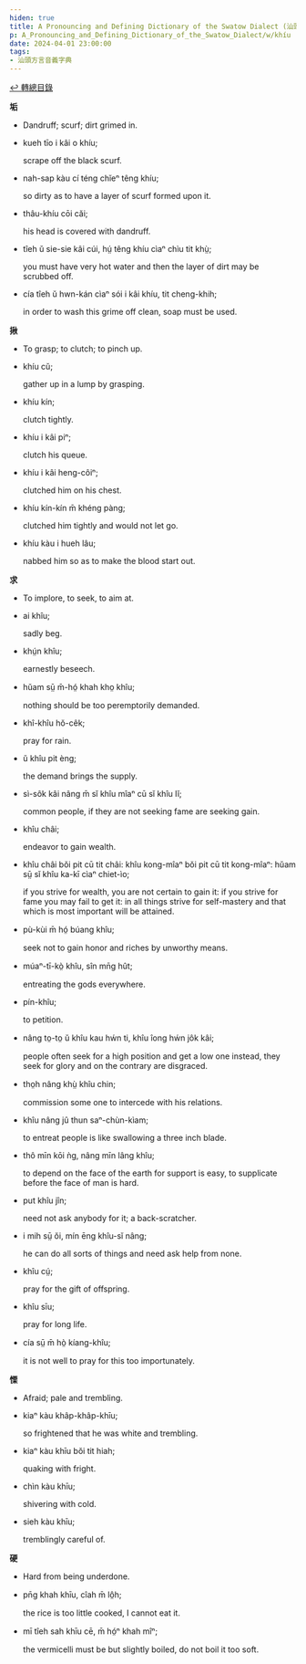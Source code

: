 ```yaml
---
hiden: true
title: A Pronouncing and Defining Dictionary of the Swatow Dialect (汕頭方言音義字典) / khíu
p: A_Pronouncing_and_Defining_Dictionary_of_the_Swatow_Dialect/w/khíu
date: 2024-04-01 23:00:00
tags: 
- 汕頭方言音義字典
---
```


[↩️ 轉總目錄](/A_Pronouncing_and_Defining_Dictionary_of_the_Swatow_Dialect)


**垢**
- Dandruff; scurf; dirt grimed in.

- kueh tīo i kâi o khíu;

  scrape off the black scurf.

- nah-sap kàu cí téng chĭeⁿ têng khíu;

  so dirty as to have a layer of scurf formed upon it.

- thâu-khíu cōi căi;

  his head is covered with dandruff.

- tîeh ŭ sie-sie kâi cúi, hṳ́ têng khíu cìaⁿ chìu tit khṳ̀;

  you must have very hot water and then the layer of dirt may be scrubbed off.

- cía tîeh ŭ hwn-kán cìaⁿ sói i kâi khíu, tit cheng-khih;

  in order to wash this grime off clean, soap must be used.

**揪**
- To grasp; to clutch; to pinch up.

- khíu cŭ;

  gather up in a lump by grasping.

- khíu kín;

  clutch tightly.

- khíu i kâi piⁿ;

  clutch his queue.

- khíu i kâi heng-côiⁿ;

  clutched him on his chest.

- khíu kín-kín m̄ khéng pàng;

  clutched him tightly and would not let go.

- khíu kàu i hueh lâu;

  nabbed him so as to make the blood start out.

**求**
- To implore, to seek, to aim at.

- ai khîu;

  sadly beg.

- khṳ́n khîu;

  earnestly beseech.

- hŭam sṳ̄ m̄-hó̤ khah kho̤ khîu;

  nothing should be too peremptorily demanded.

- khî-khîu hŏ-cêk;

  pray for rain.

- ŭ khîu pit èng;

  the demand brings the supply.

- sì-sôk kâi nâng m̄ sĭ khîu mîaⁿ cū sĭ khîu lĭ;

  common people, if they are not seeking fame are seeking gain.

- khîu châi;

  endeavor to gain wealth.

- khîu châi bŏi pit cū tit châi: khîu kong-mîaⁿ bŏi pit cū tit kong-mîaⁿ: hŭam sṳ̄ sĭ khîu ka-kī cìaⁿ chiet-ìo;

  if you strive for wealth, you are not certain to  gain it: if you strive for fame you may fail to get it: in all things  strive for self-mastery and that which is most important will be  attained.

- pù-kùi m̄ hó̤ búang khîu;

  seek not to gain honor and riches by unworthy means.

- múaⁿ-tī-kò̤ khîu, sîn mn̄g hût;

  entreating the gods everywhere.

- pín-khîu;

  to petition.

- nâng to̤-to̤ ŭ khîu kau hẃn ti, khîu îong hẃn jôk kâi;

  people often seek for a high position and get a low one instead, they seek for glory and on the contrary are disgraced.

- tho̤h nâng khṳ̀ khîu chin;

  commission some one to intercede with his relations.

- khîu nâng jû thun saⁿ-chùn-kìam;

  to entreat people is like swallowing a three inch blade.

- thô mīn kōi ǹg, nâng mīn lâng khîu;

  to depend on the face of the earth for support is easy, to supplicate before the face of man is hard.

- put khîu jîn;

  need not ask anybody for it; a back-scratcher.

- i mih sṳ̄ ŏi, mín ēng khîu-sĭ nâng;

  he can do all sorts of things and need ask help from none.

- khîu cṳ́;

  pray for the gift of offspring.

- khîu sīu;

  pray for long life.

- cía sṳ̄ m̄ hò̤ kíang-khîu;

  it is not well to pray for this too importunately.

**慄**
- Afraid; pale and trembling.

- kiaⁿ kàu khâp-khâp-khīu;

  so frightened that he was white and trembling.

- kiaⁿ kàu khīu bŏi tit hiah;

  quaking with fright.

- chìn kàu khīu;

  shivering with cold.

- sieh kàu khīu;

  tremblingly careful of.

**硬**
- Hard from being underdone.

- pn̄g khah khīu, cîah m̄ lô̤h;

  the rice is too little cooked, I cannot eat it.

- mī tîeh sah khīu cē, m̄ hó̤ⁿ khah mîⁿ;

  the vermicelli must be but slightly boiled, do not boil it too soft.